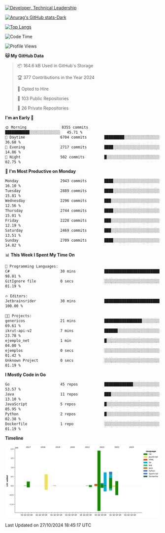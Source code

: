 <div>
  <a href="https://www.linkedin.com/in/arielpineiro/" target="_blank" rel="nofollow noopener noreferrer">
    <img src="https://img.shields.io/badge/-LinkedIn-%230077B5?style=for-the-badge&logo=linkedin&logoColor=white" alt="Developer, Technical Leadership" title="Ariel Piñeiro">
  </a>
</div>

[![Anurag's GitHub stats-Dark](https://github-readme-stats.vercel.app/api?username=arielsrv&show_icons=true&theme=dark#gh-dark-mode-only)](https://github.com/anuraghazra/github-readme-stats#gh-dark-mode-only)

[![Top Langs](https://github-readme-stats.vercel.app/api/top-langs/?username=arielsrv&layout=compact&langs_count=10&theme=dark#gh-dark-mode-only)](https://github.com/anuraghazra/github-readme-stats&theme=dark#gh-dark-mode-only)

<!--START_SECTION:waka-->
![Code Time](http://img.shields.io/badge/Code%20Time-1%2C106%20hrs%2049%20mins-blue)

![Profile Views](http://img.shields.io/badge/Profile%20Views-5-blue)

**🐱 My GitHub Data** 

> 📦 164.6 kB Used in GitHub's Storage 
 > 
> 🏆 377 Contributions in the Year 2024
 > 
> 💼 Opted to Hire
 > 
> 📜 103 Public Repositories 
 > 
> 🔑 26 Private Repositories 
 > 
**I'm an Early 🐤** 

```text
🌞 Morning                8355 commits        ███████████░░░░░░░░░░░░░░   45.71 % 
🌆 Daytime                6704 commits        █████████░░░░░░░░░░░░░░░░   36.68 % 
🌃 Evening                2717 commits        ████░░░░░░░░░░░░░░░░░░░░░   14.86 % 
🌙 Night                  502 commits         █░░░░░░░░░░░░░░░░░░░░░░░░   02.75 % 
```
📅 **I'm Most Productive on Monday** 

```text
Monday                   2943 commits        ████░░░░░░░░░░░░░░░░░░░░░   16.10 % 
Tuesday                  2889 commits        ████░░░░░░░░░░░░░░░░░░░░░   15.81 % 
Wednesday                2296 commits        ███░░░░░░░░░░░░░░░░░░░░░░   12.56 % 
Thursday                 2744 commits        ████░░░░░░░░░░░░░░░░░░░░░   15.01 % 
Friday                   2228 commits        ███░░░░░░░░░░░░░░░░░░░░░░   12.19 % 
Saturday                 2469 commits        ███░░░░░░░░░░░░░░░░░░░░░░   13.51 % 
Sunday                   2709 commits        ████░░░░░░░░░░░░░░░░░░░░░   14.82 % 
```


📊 **This Week I Spent My Time On** 

```text
💬 Programming Languages: 
C#                       30 mins             █████████████████████████   98.81 % 
GitIgnore file           0 secs              ░░░░░░░░░░░░░░░░░░░░░░░░░   01.19 % 

🔥 Editors: 
Jetbrainsrider           30 mins             █████████████████████████   100.00 % 

🐱‍💻 Projects: 
genericos                21 mins             █████████████████░░░░░░░░   69.61 % 
ikrut-api-v2             7 mins              ██████░░░░░░░░░░░░░░░░░░░   23.78 % 
ejemplo_net              1 min               █░░░░░░░░░░░░░░░░░░░░░░░░   04.00 % 
ejemplos                 0 secs              ░░░░░░░░░░░░░░░░░░░░░░░░░   01.42 % 
Unknown Project          0 secs              ░░░░░░░░░░░░░░░░░░░░░░░░░   01.19 % 
```

**I Mostly Code in Go** 

```text
Go                       45 repos            █████████████░░░░░░░░░░░░   53.57 % 
Java                     11 repos            ███░░░░░░░░░░░░░░░░░░░░░░   13.10 % 
JavaScript               5 repos             █░░░░░░░░░░░░░░░░░░░░░░░░   05.95 % 
Python                   2 repos             █░░░░░░░░░░░░░░░░░░░░░░░░   02.38 % 
Dockerfile               1 repo              ░░░░░░░░░░░░░░░░░░░░░░░░░   01.19 % 
```



**Timeline**

![Lines of Code chart](https://raw.githubusercontent.com/arielsrv/arielsrv/main/assets/bar_graph.png)


 Last Updated on 27/10/2024 18:45:17 UTC
<!--END_SECTION:waka-->
